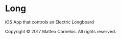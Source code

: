 # Long
iOS App that controls an Electric Longboard

Copyright © 2017 Matteo Carnelos. All rights reserved.
